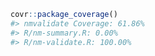 
<!-- README.md is generated from README.Rmd. Please edit that file -->

``` r
covr::package_coverage()
#> nmvalidate Coverage: 61.86%
#> R/nm-summary.R: 0.00%
#> R/nm-validate.R: 100.00%
```
